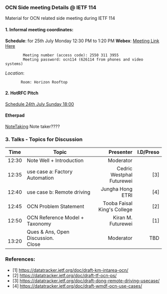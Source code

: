 ### OCN Side meeting Details @ IETF 114

Material for OCN related side meeting during IETF 114

#### 1. Informal meeting coordinates:

  **Schedule**: for 25th July Monday 12:30 PM to 1:20 PM
  **Webex**:  [Meeting Link Here](https://futurewei.my.webex.com/futurewei.my/j.php?MTID=m8482bdb06635d5ef021e6dcc11d1cd29)
  
            Meeting number (access code): 2550 311 3955
            Meeting password: ocn114 (626114 from phones and video systems)

  *Location*: 
  
           Room: Horizon Rooftop
           
  
#### 2. HotRFC Pitch

  [Schedule 24th July Sunday 18:00](https://datatracker.ietf.org/meeting/114/materials/agenda-114-hotrfc-sessa-02#h.xvtlo4m7qmjb) 

#### Etherpad
  [NoteTaking](https://etherpad.wikimedia.org/p/OCN-side-meeting-114-notes)
  Note taker????
  
### 3. Talks - Topics for Discussion


| Time | Topic    |  Presenter   |  I.D/Preso |
|------|----------|-------------:|-----:|
| 12:30| Note Well + Introduction            | Moderator  | | 
| 12:35| use case a: Factory Automation      | Cedric Westphal<br> Futurewei | [3] |
| 12:40| use case b: Remote driving          | Jungha Hong <br> ETRI | [4] |
| 12:45| OCN Problem Statement               | Tooba Faisal<br> King's College  | [2] |
| 12:50| OCN Reference Model + Taxonomy      | Kiran M. <br> Futurewei   | [1] |
| <br>13:20 | Ques & Ans, Open Discussion. <br>Close  | Moderator |TBD |


### References:

  - [1]  https://datatracker.ietf.org/doc/draft-km-intarea-ocn/
  - [2]  https://datatracker.ietf.org/doc/draft-tf-ocn-ps/ 
  - [3]  https://datatracker.ietf.org/doc/draft-dong-remote-driving-usecase/ 
  - [4]  https://datatracker.ietf.org/doc/draft-wmdf-ocn-use-cases/ 

